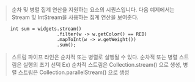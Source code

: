 >순차 및 병렬 집계 연산을 지원하는 요소의 시퀀스입니다. 다음 예제에서는 Stream 및 IntStream을 사용하는 집계 연산을 보여준다.

```
     int sum = widgets.stream()
                      .filter(w -> w.getColor() == RED)
                      .mapToInt(w -> w.getWeight())
                      .sum();
```

>스트림 파이프 라인은 순차적 또는 병렬로 실행될 수 있다. 
순차적 또는 병렬 스트림은 실행의 초기 선택
Ex) 순차적 스트림은 Collection.stream() 으로 생성, 병렬 스트림은 Collection.parallelStream() 으로 생성

